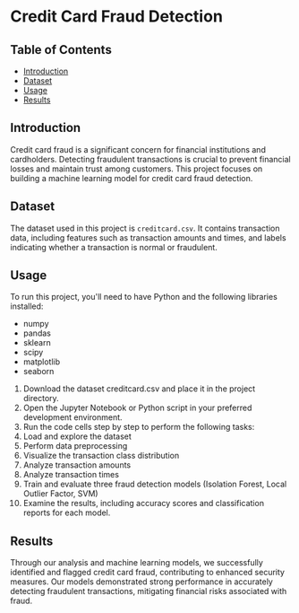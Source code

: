 # Credit Card Fraud Detection

## Table of Contents

- [Introduction](#introduction)
- [Dataset](#dataset)
- [Usage](#usage)
- [Results](#results)

## Introduction

Credit card fraud is a significant concern for financial institutions and cardholders. Detecting fraudulent transactions is crucial to prevent financial losses and maintain trust among customers. This project focuses on building a machine learning model for credit card fraud detection.

## Dataset

The dataset used in this project is `creditcard.csv`. It contains transaction data, including features such as transaction amounts and times, and labels indicating whether a transaction is normal or fraudulent.

## Usage

To run this project, you'll need to have Python and the following libraries installed:

- numpy
- pandas
- sklearn
- scipy
- matplotlib
- seaborn

1. Download the dataset creditcard.csv and place it in the project directory.
2. Open the Jupyter Notebook or Python script in your preferred development environment.
3. Run the code cells step by step to perform the following tasks:
4. Load and explore the dataset
5. Perform data preprocessing
6. Visualize the transaction class distribution
7. Analyze transaction amounts
8. Analyze transaction times
9. Train and evaluate three fraud detection models (Isolation Forest, Local Outlier Factor, SVM)
10. Examine the results, including accuracy scores and classification reports for each model.


## Results

Through our analysis and machine learning models, we successfully identified and flagged credit card fraud, contributing to enhanced security measures. Our models demonstrated strong performance in accurately detecting fraudulent transactions, mitigating financial risks associated with fraud.
